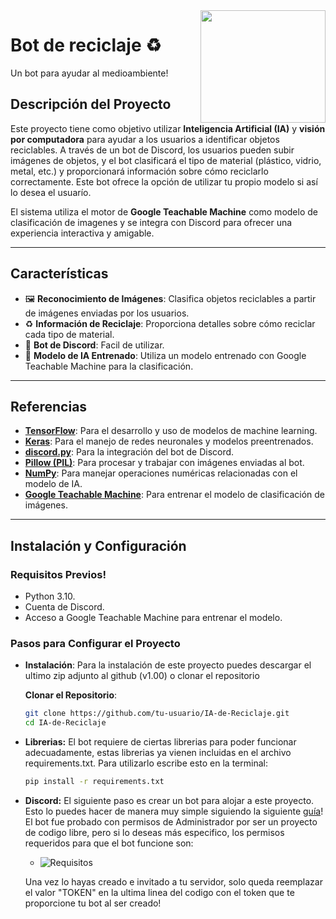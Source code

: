 <img align="right" src="https://c.files.bbci.co.uk/29F4/production/_129704701_gettyimages-1363177318-1.jpg" height="180" width="200">

# Bot de reciclaje ♻️

Un bot para ayudar al medioambiente!

## Descripción del Proyecto
Este proyecto tiene como objetivo utilizar **Inteligencia Artificial (IA)** y **visión por computadora** para ayudar a los usuarios a identificar objetos reciclables. A través de un bot de Discord, los usuarios pueden subir imágenes de objetos, y el bot clasificará el tipo de material (plástico, vidrio, metal, etc.) y proporcionará información sobre cómo reciclarlo correctamente. Este bot ofrece la opción de utilizar tu propio modelo si así lo desea el usuarío.

El sistema utiliza el motor de **Google Teachable Machine** como modelo de clasificación de imagenes y se integra con Discord para ofrecer una experiencia interactiva y amigable.

---
## Características
  * 🖼️ **Reconocimiento de Imágenes**: Clasifica objetos reciclables a partir de imágenes enviadas por los usuarios.
  * ♻️ **Información de Reciclaje**: Proporciona detalles sobre cómo reciclar cada tipo de material.
  * 🤖 **Bot de Discord**: Facil de utilizar.
  * 🧠 **Modelo de IA Entrenado**: Utiliza un modelo entrenado con Google Teachable Machine para la clasificación.

---

## Referencias
- **[TensorFlow](https://www.tensorflow.org/?hl=es)**: Para el desarrollo y uso de modelos de machine learning.
- **[Keras](https://keras.io/guides/serialization_and_saving/)**: Para el manejo de redes neuronales y modelos preentrenados.
- **[discord.py](https://discordpy.readthedocs.io/en/stable/)**: Para la integración del bot de Discord.
- **[Pillow (PIL)](https://pypi.org/project/pillow/)**: Para procesar y trabajar con imágenes enviadas al bot.
- **[NumPy](https://numpy.org/)**: Para manejar operaciones numéricas relacionadas con el modelo de IA.
- **[Google Teachable Machine](https://teachablemachine.withgoogle.com/)**: Para entrenar el modelo de clasificación de imágenes.

---

## Instalación y Configuración

### Requisitos Previos!
- Python 3.10.
- Cuenta de Discord.
- Acceso a Google Teachable Machine para entrenar el modelo.

### Pasos para Configurar el Proyecto
- **Instalación**: Para la instalación de este proyecto puedes descargar el ultimo zip adjunto al github (v1.00) o clonar el repositorio
   
   **Clonar el Repositorio**:
   ```bash
   git clone https://github.com/tu-usuario/IA-de-Reciclaje.git
   cd IA-de-Reciclaje

- **Librerias:** El bot requiere de ciertas librerias para poder funcionar adecuadamente, estas librerias ya vienen incluidas en el archivo requirements.txt. Para utilizarlo escribe esto en la terminal:
   ````bash
   pip install -r requirements.txt

- **Discord:** El siguiente paso es crear un bot para alojar a este proyecto. Esto lo puedes hacer de manera muy simple siguiendo la siguiente [guía](https://discordpy.readthedocs.io/en/stable/discord.html)!
   El bot fue probado con permisos de Administrador por ser un proyecto de codigo libre, pero si lo deseas más especifico, los permisos requeridos para que el bot funcione son:
   - ![Requisitos](https://github.com/user-attachments/assets/6930ff1f-a2ad-4983-9374-572e1d90280c)

  Una vez lo hayas creado e invitado a tu servidor, solo queda reemplazar el valor "TOKEN" en la ultima linea del codigo con el token que te proporcione tu bot al ser creado!


